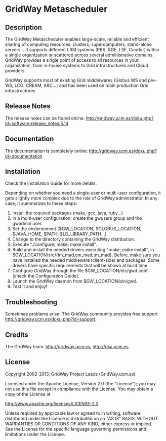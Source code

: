 # GridWay Metascheduler

## Description

The GridWay Metascheduler enables large-scale, reliable and efficient sharing 
of computing resources: clusters, supercomputers, stand-alone servers... It
supports different LRM systems (PBS, SGE, LSF, Condor) within a single
organization or scattered across several administrative domains. GridWay
provides a single point of access to all resources in your organization, from
in-house systems to Grid infrastructures and Cloud providers.

GridWay supports most of existing Grid middlewares (Globus WS and pre-WS, LCG, 
CREAM, ARC...) and has been used on main production Grid infrastructures.

## Release Notes

The release notes can be found online:
http://gridway.ucm.es/doku.php?id=software:release_notes:5.14

## Documentation

The documentation is completely online:
http://gridway.ucm.es/doku.php?id=documentation

## Installation

Check the Installation Guide for more details.

Depending on whether you need a single-user or multi-user configuration, it gets
slightly more complex due to the role of GridWay administrator. In any case, it
summarizes to these steps:

1) Install the required packages (make, gcc, java, ruby...)
2) In a multi-user configuration, create the gwusers group and the gwadmin user.
3) Set the envinronment ($GW_LOCATION, $GLOBUS_LOCATION, $JAVA_HOME, $PATH,
$LD_LIBRARY_PATH...)
4) Change to the directory containing the GridWay distribution.
5) Execute "./configure; make; make install".
6) Build and install the needed drivers executing "make; make install", in
$GW_LOCATION/src/{im_mad,em_mad,tm_mad}. Before, make sure you have installed
the needed middleware (client-side) and packages. Some drivers have specific
requirements that will be shown at build time.
7) Configure GridWay through the file $GW_LOCATION/etc/gwd.conf (check the
Configuration Guide).
8) Launch the GridWay daemon from $GW_LOCATION/bin/gwd.
9) Test it and enjoy!

## Troubleshooting

Sometimes problems arise. The GridWay community provides free support 
http://gridway.ucm.es/doku.php?id=support.

## Credits

The GridWay team.
http://gridway.ucm.es, http://dsa.ucm.es.

## License

Copyright 2002-2013, GridWay Project Leads (GridWay.ucm.es)          

Licensed under the Apache License, Version 2.0 (the "License"); you may
not use this file except in compliance with the License. You may obtain
a copy of the License at

http://www.apache.org/licenses/LICENSE-2.0

Unless required by applicable law or agreed to in writing, software
distributed under the License is distributed on an "AS IS" BASIS,
WITHOUT WARRANTIES OR CONDITIONS OF ANY KIND, either express or implied.
See the License for the specific language governing permissions and
limitations under the License.
